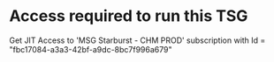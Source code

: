 # Access required to run this TSG
 Get JIT Access to 'MSG Starburst - CHM PROD' subscription with Id = "fbc17084-a3a3-42bf-a9dc-8bc7f996a679"